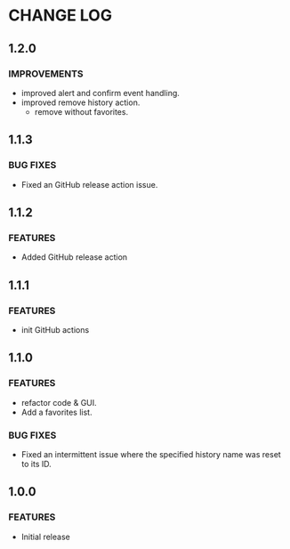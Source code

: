 # CHANGE LOG

## 1.2.0
### IMPROVEMENTS
- improved alert and confirm event handling.
- improved remove history action.
  - remove without favorites. 

## 1.1.3
### BUG FIXES
- Fixed an GitHub release action issue.

## 1.1.2
### FEATURES
- Added GitHub release action

## 1.1.1
### FEATURES
- init GitHub actions

## 1.1.0
### FEATURES
- refactor code & GUI.
- Add a favorites list.

### BUG FIXES
- Fixed an intermittent issue where the specified history name was reset to its ID.

## 1.0.0
### FEATURES
- Initial release